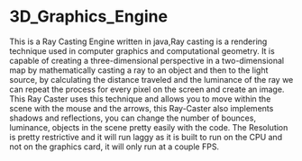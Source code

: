 # 3D_Graphics_Engine

This is a Ray Casting Engine written in java,Ray casting is a rendering technique used in computer graphics and computational geometry. 
It is capable of creating a three-dimensional perspective in a two-dimensional map by mathematically casting a ray to an object and then to the light source, by calculating the distance traveled and the luminance of the ray we can repeat the process for every pixel on the screen and create an image.
This Ray Caster uses this technique and allows you to move within the scene with the mouse and the arrows, this Ray-Caster also implements shadows and reflections, you can change the number of bounces, luminance, objects in the scene pretty easily with the code.
The Resolution is pretty restrictive and it will run laggy as it is built to run on the CPU and not on the graphics card, it will only run at a couple FPS.
